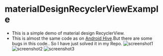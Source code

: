 # materialDesignRecyclerViewExample
* This is a simple demo of material design RecyclerView.
* This is almost the same code as on [Android Hive](http://www.androidhive.info/2016/01/android-working-with-recycler-view/).But there are some bugs in this code.. So I have just solved it in my Repo.
![screenshot1](https://cloud.githubusercontent.com/assets/17682367/13626918/05ded42e-e5ec-11e5-8ebb-b6cad7ba9112.png)
![screenshot2](https://cloud.githubusercontent.com/assets/17682367/13626919/05df49cc-e5ec-11e5-815e-0a7bdaa8dcef.png)
![screenshot3](https://cloud.githubusercontent.com/assets/17682367/13626920/05e3293e-e5ec-11e5-8fb4-e737e2feb515.png)
